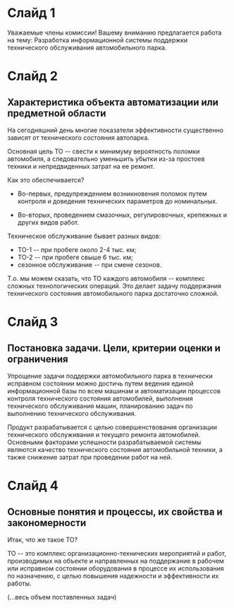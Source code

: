 # Слайд 1

Уважаемые члены комиссии! Вашему вниманию предлагается работа на тему:
Разработка информационной системы поддержки технического обслуживания
автомобильного парка.

# Слайд 2

## Характеристика объекта автоматизации или предметной области

На сегодняшний день многие показатели эффективности существенно зависят от
технического состояния автопарка.

Основная цель ТО -- свести к минимуму вероятность поломки автомобиля, а
следовательно уменьшить убытки из-за простоев техники и непредвиденных затрат на
ее ремонт.

Как это обеспечивается?

- Во-первых, предупреждением возникновения поломок путем контроля и доведения
  технических параметров до номинальных.

- Во-вторых, проведением смазочных, регулировочных, крепежных и других видов
  работ.

Техническое обслуживание бывает разных видов:

- ТО-1 -- при пробеге около 2-4 тыс. км;
- ТО-2 -- при пробеге свыше 6 тыс. км;
- сезонное обслуживание -- при смене сезонов.

Т.о. мы можем сказать, что ТО каждого автомобиля -- комплекс сложных
технологических операций. Это делает задачу поддержания технического состояния
автомобильного парка достаточно сложной.

# Слайд 3

## Постановка задачи. Цели, критерии оценки и ограничения

Упрощение задачи поддержки автомобильного парка в технически исправном состоянии
можно достичь путем ведения единой информационной базы по всем машинам и
автоматизации процессов контроля технического состояния автомобилей, выполнения
технического обслуживания машин, планированию задач по выполнению технического
обслуживания.

Продукт разрабатывается с целью совершенствования организации технического
обслуживания и текущего ремонта автомобилей. Основными факторами успешности
разрабатываемой системы являются качество технического состояния автомобильной
техники, а также снижение затрат при проведении работ на ней.

# Слайд 4

## Основные понятия и процессы, их свойства и закономерности

Итак, что же такое ТО?

ТО -- это комплекс организационно-технических мероприятий и работ, производимых
на объекте и направленных на поддержание в рабочем или исправном состоянии
оборудования в процессе их использования по назначению, с целью повышения
надежности и эффективности их работы.

(...весь объем поставленных задач)
